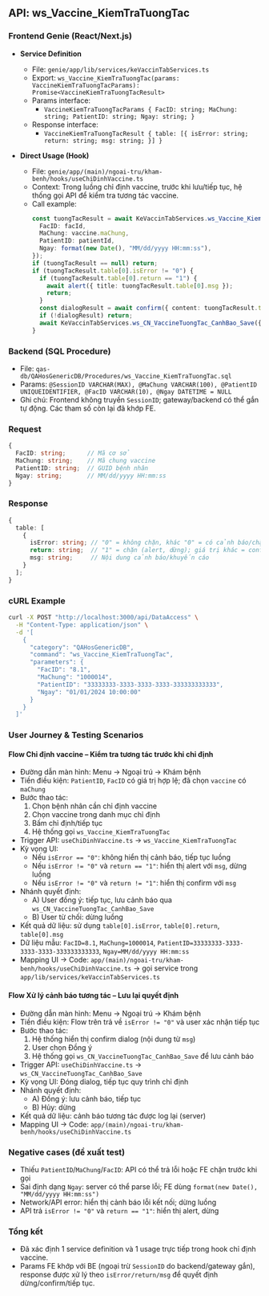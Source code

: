 ## API: ws_Vaccine_KiemTraTuongTac

### Frontend Genie (React/Next.js)

- **Service Definition**
  - File: `genie/app/lib/services/keVaccinTabServices.ts`
  - Export: `ws_Vaccine_KiemTraTuongTac(params: VaccineKiemTraTuongTacParams): Promise<VaccineKiemTraTuongTacResult>`
  - Params interface:
    - `VaccineKiemTraTuongTacParams { FacID: string; MaChung: string; PatientID: string; Ngay: string; }`
  - Response interface:
    - `VaccineKiemTraTuongTacResult { table: [{ isError: string; return: string; msg: string; }] }`

- **Direct Usage (Hook)**
  - File: `genie/app/(main)/ngoai-tru/kham-benh/hooks/useChiDinhVaccine.ts`
  - Context: Trong luồng chỉ định vaccine, trước khi lưu/tiếp tục, hệ thống gọi API để kiểm tra tương tác vaccine.
  - Call example:
    ```ts
    const tuongTacResult = await KeVaccinTabServices.ws_Vaccine_KiemTraTuongTac({
      FacID: facId,
      MaChung: vaccine.maChung,
      PatientID: patientId,
      Ngay: format(new Date(), "MM/dd/yyyy HH:mm:ss"),
    });
    if (tuongTacResult == null) return;
    if (tuongTacResult.table[0].isError != "0") {
      if (tuongTacResult.table[0].return == "1") {
        await alert({ title: tuongTacResult.table[0].msg });
        return;
      }
      const dialogResult = await confirm({ content: tuongTacResult.table[0].msg, title: "Thông báo" });
      if (!dialogResult) return;
      await KeVaccinTabServices.ws_CN_VaccineTuongTac_CanhBao_Save({ PatientID: patientId, ClinicalSessionID: text2, FacAdmissionID: facAdmissionId, FacID: facId });
    }
    ```

### Backend (SQL Procedure)

- File: `qas-db/QAHosGenericDB/Procedures/ws_Vaccine_KiemTraTuongTac.sql`
- Params: `@SessionID VARCHAR(MAX), @MaChung VARCHAR(100), @PatientID UNIQUEIDENTIFIER, @FacID VARCHAR(10), @Ngay DATETIME = NULL`
- Ghi chú: Frontend không truyền `SessionID`; gateway/backend có thể gắn tự động. Các tham số còn lại đã khớp FE.

### Request

```typescript
{
  FacID: string;      // Mã cơ sở
  MaChung: string;    // Mã chung vaccine
  PatientID: string;  // GUID bệnh nhân
  Ngay: string;       // MM/dd/yyyy HH:mm:ss
}
```

### Response

```typescript
{
  table: [
    {
      isError: string; // "0" = không chặn, khác "0" = có cảnh báo/chặn
      return: string;  // "1" = chặn (alert, dừng); giá trị khác = confirm (tiếp tục nếu user đồng ý)
      msg: string;     // Nội dung cảnh báo/khuyến cáo
    }
  ];
}
```

### cURL Example

```bash
curl -X POST "http://localhost:3000/api/DataAccess" \
  -H "Content-Type: application/json" \
  -d '[
    {
      "category": "QAHosGenericDB",
      "command": "ws_Vaccine_KiemTraTuongTac",
      "parameters": {
        "FacID": "8.1",
        "MaChung": "1000014",
        "PatientID": "33333333-3333-3333-3333-333333333333",
        "Ngay": "01/01/2024 10:00:00"
      }
    }
  ]'
```

### User Journey & Testing Scenarios

#### Flow Chỉ định vaccine – Kiểm tra tương tác trước khi chỉ định
- Đường dẫn màn hình: Menu → Ngoại trú → Khám bệnh
- Tiền điều kiện: `PatientID`, `FacID` có giá trị hợp lệ; đã chọn `vaccine` có `maChung`
- Bước thao tác:
  1) Chọn bệnh nhân cần chỉ định vaccine
  2) Chọn vaccine trong danh mục chỉ định
  3) Bấm chỉ định/tiếp tục
  4) Hệ thống gọi `ws_Vaccine_KiemTraTuongTac`
- Trigger API: `useChiDinhVaccine.ts` → `ws_Vaccine_KiemTraTuongTac`
- Kỳ vọng UI:
  - Nếu `isError == "0"`: không hiển thị cảnh báo, tiếp tục luồng
  - Nếu `isError != "0"` và `return == "1"`: hiển thị alert với `msg`, dừng luồng
  - Nếu `isError != "0"` và `return != "1"`: hiển thị confirm với `msg`
- Nhánh quyết định:
  - A) User đồng ý: tiếp tục, lưu cảnh báo qua `ws_CN_VaccineTuongTac_CanhBao_Save`
  - B) User từ chối: dừng luồng
- Kết quả dữ liệu: sử dụng `table[0].isError`, `table[0].return`, `table[0].msg`
- Dữ liệu mẫu: `FacID=8.1`, `MaChung=1000014`, `PatientID=33333333-3333-3333-3333-333333333333`, `Ngay=MM/dd/yyyy HH:mm:ss`
- Mapping UI → Code: `app/(main)/ngoai-tru/kham-benh/hooks/useChiDinhVaccine.ts` → gọi service trong `app/lib/services/keVaccinTabServices.ts`

#### Flow Xử lý cảnh báo tương tác – Lưu lại quyết định
- Đường dẫn màn hình: Menu → Ngoại trú → Khám bệnh
- Tiền điều kiện: Flow trên trả về `isError != "0"` và user xác nhận tiếp tục
- Bước thao tác:
  1) Hệ thống hiển thị confirm dialog (nội dung từ `msg`)
  2) User chọn Đồng ý
  3) Hệ thống gọi `ws_CN_VaccineTuongTac_CanhBao_Save` để lưu cảnh báo
- Trigger API: `useChiDinhVaccine.ts` → `ws_CN_VaccineTuongTac_CanhBao_Save`
- Kỳ vọng UI: Đóng dialog, tiếp tục quy trình chỉ định
- Nhánh quyết định:
  - A) Đồng ý: lưu cảnh báo, tiếp tục
  - B) Hủy: dừng
- Kết quả dữ liệu: cảnh báo tương tác được log lại (server)
- Mapping UI → Code: `app/(main)/ngoai-tru/kham-benh/hooks/useChiDinhVaccine.ts`

### Negative cases (đề xuất test)
- Thiếu `PatientID`/`MaChung`/`FacID`: API có thể trả lỗi hoặc FE chặn trước khi gọi
- Sai định dạng `Ngay`: server có thể parse lỗi; FE dùng `format(new Date(), "MM/dd/yyyy HH:mm:ss")`
- Network/API error: hiển thị cảnh báo lỗi kết nối; dừng luồng
- API trả `isError != "0"` và `return == "1"`: hiển thị alert, dừng

### Tổng kết
- Đã xác định 1 service definition và 1 usage trực tiếp trong hook chỉ định vaccine.
- Params FE khớp với BE (ngoại trừ `SessionID` do backend/gateway gắn), response được xử lý theo `isError/return/msg` để quyết định dừng/confirm/tiếp tục.

